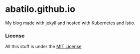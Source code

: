 # abatilo.github.io
My blog made with [jekyll](http://jekyllrb.com) and hosted with Kubernetes and Istio.

### License
All this stuff is under the [MIT License](https://raw.githubusercontent.com/getmicah/getmicah.github.io/master/LICENSE)
